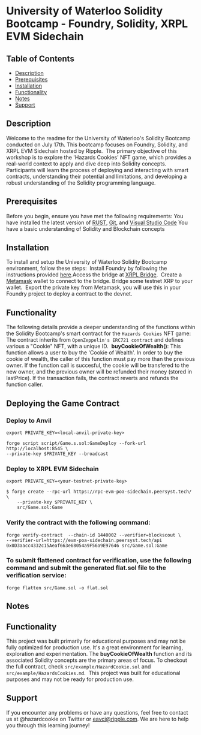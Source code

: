 # University of Waterloo Solidity Bootcamp - Foundry, Solidity, XRPL EVM Sidechain
## Table of Contents
- [Description](#Description)
- [Prerequisites](#Prerequisites)
- [Installation](#Installation)
- [Functionality](#Functionality)
- [Notes](#Notes)
- [Support](#Support)
​
## Description
Welcome to the readme for the University of Waterloo's Solidity Bootcamp conducted on July 17th. This bootcamp focuses on Foundry, Solidity, and XRPL EVM Sidechain hosted by Ripple.
​
The primary objective of this workshop is to explore the 'Hazards Cookies' NFT game, which provides a real-world context to apply and dive deep into Solidity concepts. Participants will learn the process of deploying and interacting with smart contracts, understanding their potential and limitations, and developing a robust understanding of the Solidity programming language.
​
## Prerequisites
Before you begin, ensure you have met the following requirements:
​
You have installed the latest version of [RUST](https://www.rust-lang.org/tools/install), [Git](https://git-scm.com/book/en/v2/Getting-Started-Installing-Git), and [Visual Studio Code](https://code.visualstudio.com/download)
You have a basic understanding of Solidity and Blockchain concepts
​
## Installation
To install and setup the University of Waterloo Solidity Bootcamp environment, follow these steps:
​
Install Foundry by following the instructions provided [here](https://foundry.readthedocs.io/en/latest/getting-started.html#install).
​
Access the bridge at [XRPL Bridge](https://bridge.devnet.xrpl.org/).
​
Create a [Metamask](https://metamask.io/download.html) wallet to connect to the bridge. Bridge some testnet XRP to your wallet.
​
Export the private key from Metamask, you will use this in your Foundry project to deploy a contract to the devnet.

## Functionality
The following details provide a deeper understanding of the functions within the Solidity Bootcamp's smart contract for the `Hazards Cookies` NFT game:
​
The contract inherits from `OpenZeppelin's ERC721 contract` and defines various a "Cookie" NFT, with a unique ID. 
​
**buyCookieOfWealth()**: This function allows a user to buy the 'Cookie of Wealth'. In order to buy the cookie of wealth, the caller of this function must pay more than the previous owner. If the function call is succesful, the cookie will be transfered to the new owner, and the previous owner will be refunded their money (stored in lastPrice). If the transaction fails, the contract reverts and refunds the function caller.

## Deploying the Game Contract
### Deploy to Anvil
```
export PRIVATE_KEY=<local-anvil-private-key>
```
```
forge script script/Game.s.sol:GameDeploy --fork-url http://localhost:8545 \
--private-key $PRIVATE_KEY --broadcast
```

### Deploy to XRPL EVM Sidechain
```
export PRIVATE_KEY=<your-testnet-private-key>
```
```
$ forge create --rpc-url https://rpc-evm-poa-sidechain.peersyst.tech/ \
    --private-key $PRIVATE_KEY \
    src/Game.sol:Game
```

### Verify the contract with the following command:
```
forge verify-contract  --chain-id 1440002 --verifier=blockscout \
--verifier-url=https://evm-poa-sidechain.peersyst.tech/api 0x0D3aacc4332c15Aeaf663e68054a9F56a9E97646 src/Game.sol:Game
```

### To submit flattened contract for verification, use the following command and submit the generated flat.sol file to the verification service:
```
forge flatten src/Game.sol -o flat.sol
```

## Notes
## Functionality
This project was built primarily for educational purposes and may not be fully optimized for production use. It's a great environment for learning, exploration and experimentation. The **buyCookieOfWealth** function and its associated Solidity concepts are the primary areas of focus. To checkout the full contract, check `src/example/HazardCookie.sol` and `src/example/HazardsCookies.md`.
​
This project was built for educational purposes and may not be ready for production use.
​
## Support
If you encounter any problems or have any questions, feel free to contact us at @hazardcookie on Twitter or eavci@ripple.com. We are here to help you through this learning journey!